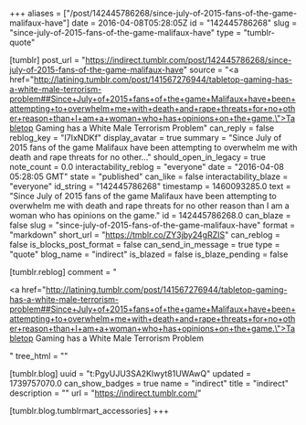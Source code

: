 +++
aliases = ["/post/142445786268/since-july-of-2015-fans-of-the-game-malifaux-have"]
date = 2016-04-08T05:28:05Z
id = "142445786268"
slug = "since-july-of-2015-fans-of-the-game-malifaux-have"
type = "tumblr-quote"

[tumblr]
post_url = "https://indirect.tumblr.com/post/142445786268/since-july-of-2015-fans-of-the-game-malifaux-have"
source = "<a href=\"http://latining.tumblr.com/post/141567276944/tabletop-gaming-has-a-white-male-terrorism-problem##Since+July+of+2015+fans+of+the+game+Malifaux+have+been+attempting+to+overwhelm+me+with+death+and+rape+threats+for+no+other+reason+than+I+am+a+woman+who+has+opinions+on+the+game.\">Tabletop Gaming has a White Male Terrorism Problem</a>"
can_reply = false
reblog_key = "I7IxNDKf"
display_avatar = true
summary = "Since July of 2015 fans of the game Malifaux have been attempting to overwhelm me with death and rape threats for no other..."
should_open_in_legacy = true
note_count = 0.0
interactability_reblog = "everyone"
date = "2016-04-08 05:28:05 GMT"
state = "published"
can_like = false
interactability_blaze = "everyone"
id_string = "142445786268"
timestamp = 1460093285.0
text = "Since July of 2015 fans of the game Malifaux have been attempting to overwhelm me with death and rape threats for no other reason than I am a woman who has opinions on the game."
id = 142445786268.0
can_blaze = false
slug = "since-july-of-2015-fans-of-the-game-malifaux-have"
format = "markdown"
short_url = "https://tmblr.co/ZY3jby24gRZIS"
can_reblog = false
is_blocks_post_format = false
can_send_in_message = true
type = "quote"
blog_name = "indirect"
is_blazed = false
is_blaze_pending = false

[tumblr.reblog]
comment = "<p><a href=\"http://latining.tumblr.com/post/141567276944/tabletop-gaming-has-a-white-male-terrorism-problem##Since+July+of+2015+fans+of+the+game+Malifaux+have+been+attempting+to+overwhelm+me+with+death+and+rape+threats+for+no+other+reason+than+I+am+a+woman+who+has+opinions+on+the+game.\">Tabletop Gaming has a White Male Terrorism Problem</a></p>"
tree_html = ""

[tumblr.blog]
uuid = "t:PgyUJU3SA2Klwyt81UWAwQ"
updated = 1739757070.0
can_show_badges = true
name = "indirect"
title = "indirect"
description = ""
url = "https://indirect.tumblr.com/"

[tumblr.blog.tumblrmart_accessories]
+++
